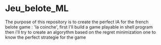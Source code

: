 # Jeu_belote_ML
The purpose of this repository is to create the perfect IA for the french belote game : 'la coinche', first I'll build a game playable in shell program then i'll try to create an algorythm based on the regret minimization one to know the perfect strategie for the game